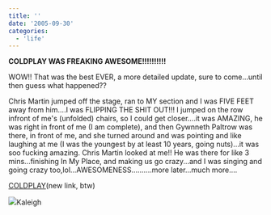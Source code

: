 ```yaml
---
title: ''
date: '2005-09-30'
categories:
  - 'life'
---
```


**COLDPLAY WAS FREAKING AWESOME!!!!!!!!!!**

WOW!! That was the best EVER, a more detailed update, sure to come...until then guess what happened??

Chris Martin jumped off the stage, ran to MY section and I was FIVE FEET away from him....I was FLIPPING THE SHIT OUT!!! I jumped on the row infront of me's (unfolded) chairs, so I could get closer....it was AMAZING, he was right in front of me (I am complete), and then Gywnneth Paltrow was there, in front of me, and she turned around and was pointing and like laughing at me (I was the youngest by at least 10 years, going nuts)...it was soo fucking amazing. Chris Martin looked at me!! He was there for like 3 mins...finishing In My Place, and making us go crazy...and I was singing and going crazy too,lol...AWESOMENESS..........more later...much more....

[COLDPLAY](http://pg.photos.yahoo.com/ph/kaleighleach/album?.dir=e8ef&.src=ph&store=&prodid=&.done=http%3a//pg.photos.yahoo.com/ph/kaleighleach/my_photos)(new link, btw)

![](images/heart2.gif)Kaleigh

